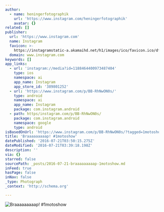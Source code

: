 ```yaml
---
author:
  - name: heningerfotographik
    url: 'https://www.instagram.com/heningerfotographik'
    avatar: {}
related: []
publisher:
  url: 'https://www.instagram.com'
  name: Instagram
  favicon: >-
    https://instagramstatic-a.akamaihd.net/h1/images/ico/favicon.ico/dfa85bb1fd63.ico
  domain: www.instagram.com
keywords: []
app_links:
  - url: 'instagram://media?id=1188464400973487404'
    type: ios
    namespace: ai
    app_name: Instagram
    app_store_id: '389801252'
  - url: 'https://www.instagram.com/p/BB-RhNwON0s/'
    type: android
    namespace: ai
    app_name: Instagram
    package: com.instagram.android
  - path: https/instagram.com/p/BB-RhNwON0s/
    package: com.instagram.android
    namespace: google
    type: android
isBasedOnUrl: 'https://www.instagram.com/p/BB-RhNwON0s/?tagged=1motoshow'
title: 'Braaaaaaaaap! #1motoshow'
datePublished: '2016-07-21T03:50:15.275Z'
dateModified: '2016-07-21T03:39:18.198Z'
description: ''
via: {}
starred: false
sourcePath: _posts/2016-07-21-braaaaaaaaap-1motoshow.md
inFeed: true
hasPage: false
inNav: false
_type: Photograph
_context: 'http://schema.org'

---
```

![Braaaaaaaaap! #1motoshow](https://scontent.cdninstagram.com/t51.2885-15/s640x640/sh0.08/e35/10296772_1066826426693939_395235431_n.jpg?ig_cache_key=MTE4ODQ2NDQwMDk3MzQ4NzQwNA%3D%3D.2)